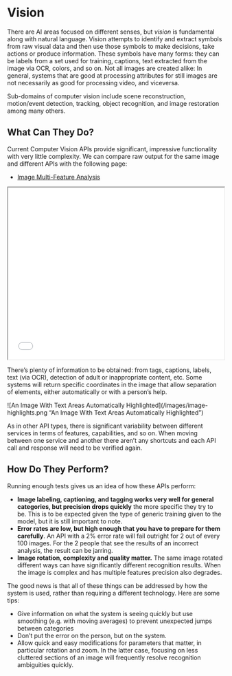 # Vision

There are AI areas focused on different senses, but _vision_ is fundamental along with natural language. Vision attempts to identify and extract symbols from raw visual data and then use those symbols to make decisions, take actions or produce information. These symbols have many forms: they can be labels from a set used for training, captions, text extracted from the image via OCR, colors, and so on. Not all images are created alike: In general, systems that are good at processing attributes for still images are not necessarily as good for processing video, and viceversa.

Sub-domains of computer vision include scene reconstruction, motion/event detection, tracking, object recognition, and image restoration among many others.

## What Can They Do?

Current Computer Vision APIs provide significant, impressive functionality with very little complexity.  We can compare raw output for the same image and different APIs with the following page:

* [Image Multi-Feature Analysis](/test/image/image-analysis)

<iframe style="width: 100%; min-height: 400px" src="/test/image/image-analysis"></iframe>

There’s plenty of information to be obtained: from tags, captions, labels, text (via OCR), detection of adult or inappropriate content, etc. Some systems will return specific coordinates in the image that allow separation of elements, either automatically or with a person’s help.

![An Image With Text Areas Automatically Highlighted](/images/image-highlights.png “An Image With Text Areas Automatically Highlighted”)

As in other API types, there is significant variability between different services in terms of features, capabilities, and so on. When moving between one service and another there aren’t any shortcuts and each API call and response will need to be verified again.

## How Do They Perform?

Running enough tests gives us an idea of how these APIs perform:

* **Image labeling, captioning, and tagging works very well for general categories, but precision drops quickly** the more specific they try to be. This is to be expected given the type of generic training given to the model, but it is still important to note.
* **Error rates are low, but high enough that you have to prepare for them carefully**. An API with a 2% error rate will fail outright for 2 out of every 100 images. For the 2 people that see the results of an incorrect analysis, the result can be jarring.
* **Image rotation, complexity and quality matter.** The same image rotated different ways can have significantly different recognition results. When the image is complex and has multiple features precision also degrades.

The good news is that all of these things can be addressed by how the system is used, rather than requiring a different technology. Here are some tips:

* Give information on what the system is seeing quickly but use smoothing (e.g. with moving averages) to prevent unexpected jumps between categories
* Don’t put the error on the person, but on the system.
* Allow quick and easy modifications for parameters that matter, in particular rotation and zoom. In the latter case, focusing on less cluttered sections of an image will frequently resolve recognition ambiguities quickly.
